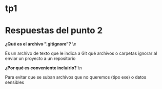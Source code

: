 # tp1
# Respuestas del punto 2
**¿Qué es el archivo ".gitignore"?** \n

Es un archivo de texto que le indica a Git qué archivos o carpetas ignorar al enviar un proyecto a un repositorio

**¿Por qué es conveniente incluirlo?** \n

Para evitar que se suban archivos que no queremos (tipo exe) o datos sensibles


